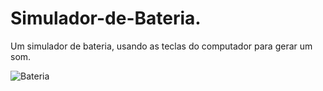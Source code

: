 # Simulador-de-Bateria.
Um simulador de bateria, usando as teclas do computador para gerar um som. 


![Bateria](https://github.com/Wyll-Lima/Simulador-de-Bateria./assets/117995958/505a1311-4033-43b0-b990-30cfc8951caa)
